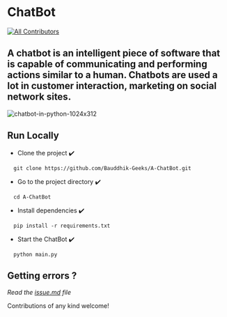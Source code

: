 # ChatBot
<!-- ALL-CONTRIBUTORS-BADGE:START - Do not remove or modify this section -->
[![All Contributors](https://img.shields.io/badge/all_contributors-1-orange.svg?style=flat-square)](#contributors-)
<!-- ALL-CONTRIBUTORS-BADGE:END -->

## A chatbot is an intelligent piece of software that is capable of communicating and performing actions similar to a human. Chatbots are used a lot in customer interaction, marketing on social network sites.

![chatbot-in-python-1024x312](https://user-images.githubusercontent.com/68494604/97669303-d5946700-1aa9-11eb-8327-3d0c292bc07c.png)

## Run Locally

* Clone the project ✔️

```
  git clone https://github.com/Bauddhik-Geeks/A-ChatBot.git
```

* Go to the project directory ✔️

```
  cd A-ChatBot
```

* Install dependencies ✔️

```
  pip install -r requirements.txt
```

* Start the ChatBot ✔️

```
  python main.py
```
## Getting errors ?

_Read the [issue.md](issue.md) file_

<!-- <h1 align="center">Contributors</h1>

<table>
  <tr>
    <td align="center"><a href="https://github.com/adityamangal1"><img    src="https://avatars.githubusercontent.com/adityamangal1" width="100px;" alt=""/><br /><sub><b>Aditya</b></sub></a></td>
    <td align="center"><a href="https://github.com/EFFLUX110"><img src="https://avatars.githubusercontent.com/EFFLUX110" width="100px;" alt=""/><br /><sub><b>EFFLUX</b></sub></a></td> -->
  
  <!----PASTE_YOUR_CODE_ABOVE_THIS---- -->
<!--   </tr> -->
<!-- </table> -->
  

 Contributions of any kind welcome!
